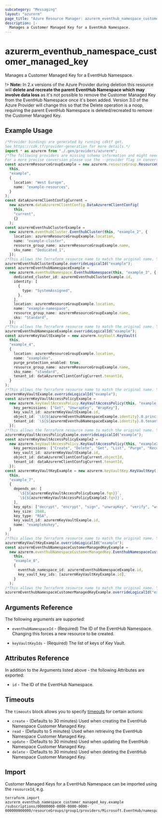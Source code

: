 ```yaml
---
subcategory: "Messaging"
layout: "azurerm"
page_title: "Azure Resource Manager: azurerm_eventhub_namespace_customer_managed_key"
description: |-
  Manages a Customer Managed Key for a EventHub Namespace.
---
```


# azurerm\_eventhub\_namespace\_customer\_managed\_key

Manages a Customer Managed Key for a EventHub Namespace.

!> **Note:** In 2.x versions of the Azure Provider during deletion this resource will **delete and recreate the parent EventHub Namespace which may involve data loss** as it's not possible to remove the Customer Managed Key from the EventHub Namespace once it's been added. Version 3.0 of the Azure Provider will change this so that the Delete operation is a noop, requiring the parent EventHub Namespace is deleted/recreated to remove the Customer Managed Key.

## Example Usage

```typescript
/*Provider bindings are generated by running cdktf get.
See https://cdk.tf/provider-generation for more details.*/
import * as azurerm from "./.gen/providers/azurerm";
/*The following providers are missing schema information and might need manual adjustments to synthesize correctly: azurerm.
For a more precise conversion please use the --provider flag in convert.*/
const azurermResourceGroupExample = new azurerm.resourceGroup.ResourceGroup(
  this,
  "example",
  {
    location: "West Europe",
    name: "example-resources",
  }
);
const dataAzurermClientConfigCurrent =
  new azurerm.dataAzurermClientConfig.DataAzurermClientConfig(
    this,
    "current",
    {}
  );
const azurermEventhubClusterExample =
  new azurerm.eventhubCluster.EventhubCluster(this, "example_2", {
    location: azurermResourceGroupExample.location,
    name: "example-cluster",
    resource_group_name: azurermResourceGroupExample.name,
    sku_name: "Dedicated_1",
  });
/*This allows the Terraform resource name to match the original name. You can remove the call if you don't need them to match.*/
azurermEventhubClusterExample.overrideLogicalId("example");
const azurermEventhubNamespaceExample =
  new azurerm.eventhubNamespace.EventhubNamespace(this, "example_3", {
    dedicated_cluster_id: azurermEventhubClusterExample.id,
    identity: [
      {
        type: "SystemAssigned",
      },
    ],
    location: azurermResourceGroupExample.location,
    name: "example-namespace",
    resource_group_name: azurermResourceGroupExample.name,
    sku: "Standard",
  });
/*This allows the Terraform resource name to match the original name. You can remove the call if you don't need them to match.*/
azurermEventhubNamespaceExample.overrideLogicalId("example");
const azurermKeyVaultExample = new azurerm.keyVault.KeyVault(
  this,
  "example_4",
  {
    location: azurermResourceGroupExample.location,
    name: "examplekv",
    purge_protection_enabled: true,
    resource_group_name: azurermResourceGroupExample.name,
    sku_name: "standard",
    tenant_id: dataAzurermClientConfigCurrent.tenantId,
  }
);
/*This allows the Terraform resource name to match the original name. You can remove the call if you don't need them to match.*/
azurermKeyVaultExample.overrideLogicalId("example");
const azurermKeyVaultAccessPolicyExample =
  new azurerm.keyVaultAccessPolicy.KeyVaultAccessPolicy(this, "example_5", {
    key_permissions: ["Get", "UnwrapKey", "WrapKey"],
    key_vault_id: azurermKeyVaultExample.id,
    object_id: `\${${azurermEventhubNamespaceExample.identity}.0.principal_id}`,
    tenant_id: `\${${azurermEventhubNamespaceExample.identity}.0.tenant_id}`,
  });
/*This allows the Terraform resource name to match the original name. You can remove the call if you don't need them to match.*/
azurermKeyVaultAccessPolicyExample.overrideLogicalId("example");
const azurermKeyVaultAccessPolicyExample2 =
  new azurerm.keyVaultAccessPolicy.KeyVaultAccessPolicy(this, "example2", {
    key_permissions: ["Create", "Delete", "Get", "List", "Purge", "Recover"],
    key_vault_id: azurermKeyVaultExample.id,
    object_id: dataAzurermClientConfigCurrent.objectId,
    tenant_id: dataAzurermClientConfigCurrent.tenantId,
  });
const azurermKeyVaultKeyExample = new azurerm.keyVaultKey.KeyVaultKey(
  this,
  "example_7",
  {
    depends_on: [
      `\${${azurermKeyVaultAccessPolicyExample.fqn}}`,
      `\${${azurermKeyVaultAccessPolicyExample2.fqn}}`,
    ],
    key_opts: ["decrypt", "encrypt", "sign", "unwrapKey", "verify", "wrapKey"],
    key_size: 2048,
    key_type: "RSA",
    key_vault_id: azurermKeyVaultExample.id,
    name: "examplekvkey",
  }
);
/*This allows the Terraform resource name to match the original name. You can remove the call if you don't need them to match.*/
azurermKeyVaultKeyExample.overrideLogicalId("example");
const azurermEventhubNamespaceCustomerManagedKeyExample =
  new azurerm.eventhubNamespaceCustomerManagedKey.EventhubNamespaceCustomerManagedKey(
    this,
    "example_8",
    {
      eventhub_namespace_id: azurermEventhubNamespaceExample.id,
      key_vault_key_ids: [azurermKeyVaultKeyExample.id],
    }
  );
/*This allows the Terraform resource name to match the original name. You can remove the call if you don't need them to match.*/
azurermEventhubNamespaceCustomerManagedKeyExample.overrideLogicalId("example");

```

## Arguments Reference

The following arguments are supported:

*   `eventhubNamespaceId` - (Required) The ID of the EventHub Namespace. Changing this forces a new resource to be created.

*   `keyVaultKeyIds` - (Required) The list of keys of Key Vault.

## Attributes Reference

In addition to the Arguments listed above - the following Attributes are exported:

* `id` - The ID of the EventHub Namespace.

## Timeouts

The `timeouts` block allows you to specify [timeouts](https://www.terraform.io/language/resources/syntax#operation-timeouts) for certain actions:

* `create` - (Defaults to 30 minutes) Used when creating the EventHub Namespace Customer Managed Key.
* `read` - (Defaults to 5 minutes) Used when retrieving the EventHub Namespace Customer Managed Key.
* `update` - (Defaults to 30 minutes) Used when updating the EventHub Namespace Customer Managed Key.
* `delete` - (Defaults to 30 minutes) Used when deleting the EventHub Namespace Customer Managed Key.

## Import

Customer Managed Keys for a EventHub Namespace can be imported using the `resourceId`, e.g.

```shell
terraform import azurerm_eventhub_namespace_customer_managed_key.example /subscriptions/00000000-0000-0000-0000-000000000000/resourceGroups/group1/providers/Microsoft.EventHub/namespaces/namespace1
```
